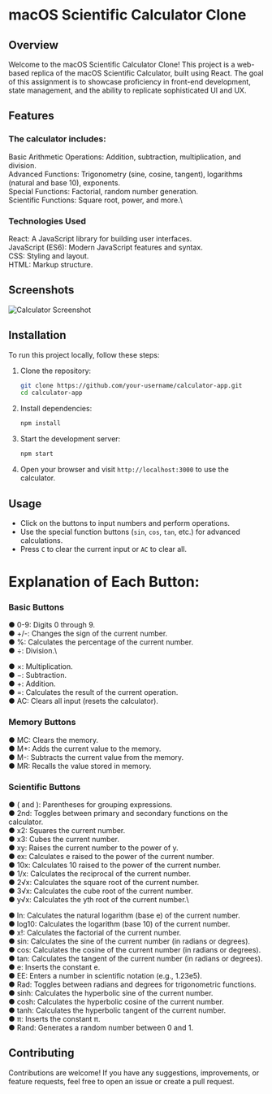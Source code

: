 # macOS Scientific Calculator Clone

## Overview
Welcome to the macOS Scientific Calculator Clone! This project is a web-based replica of the macOS Scientific Calculator, built using React. The goal of this assignment is to showcase proficiency in front-end development, state management, and the ability to replicate sophisticated UI and UX.

## Features
### The calculator includes:

Basic Arithmetic Operations: Addition, subtraction, multiplication, and division.\
Advanced Functions: Trigonometry (sine, cosine, tangent), logarithms (natural and base 10), exponents.\
Special Functions: Factorial, random number generation.\
Scientific Functions: Square root, power, and more.\

### Technologies Used
React: A JavaScript library for building user interfaces.\
JavaScript (ES6): Modern JavaScript features and syntax.\
CSS: Styling and layout.\
HTML: Markup structure.


## Screenshots

![Calculator Screenshot](./mac.jpg")

## Installation

To run this project locally, follow these steps:

1. Clone the repository:

   ```bash
   git clone https://github.com/your-username/calculator-app.git
   cd calculator-app
   ```

2. Install dependencies:

   ```bash
   npm install
   ```

3. Start the development server:

   ```bash
   npm start
   ```

4. Open your browser and visit `http://localhost:3000` to use the calculator.

## Usage

- Click on the buttons to input numbers and perform operations.
- Use the special function buttons (`sin`, `cos`, `tan`, etc.) for advanced calculations.
- Press `C` to clear the current input or `AC` to clear all.

# Explanation of Each Button:

### Basic Buttons

● 0-9: Digits 0 through 9.\
● +/-: Changes the sign of the current number.\
● %: Calculates the percentage of the current number.\
● ÷: Division.\

● ×: Multiplication.\
● −: Subtraction.\
● +: Addition.\
● =: Calculates the result of the current operation.\
● AC: Clears all input (resets the calculator).

### Memory Buttons

● MC: Clears the memory.\
● M+: Adds the current value to the memory.\
● M-: Subtracts the current value from the memory.\
● MR: Recalls the value stored in memory.

### Scientific Buttons

● ( and ): Parentheses for grouping expressions.\
● 2nd: Toggles between primary and secondary functions on the calculator.\
● x2: Squares the current number.\
● x3: Cubes the current number.\
● xy: Raises the current number to the power of y.\
● ex: Calculates e raised to the power of the current number.\
● 10x: Calculates 10 raised to the power of the current number.\
● 1/x: Calculates the reciprocal of the current number.\
● 2√x: Calculates the square root of the current number.\
● 3√x: Calculates the cube root of the current number.\
● y√x: Calculates the yth root of the current number.\

● ln: Calculates the natural logarithm (base e) of the current number.\
● log10: Calculates the logarithm (base 10) of the current number.\
● x!: Calculates the factorial of the current number.\
● sin: Calculates the sine of the current number (in radians or degrees).\
● cos: Calculates the cosine of the current number (in radians or degrees).\
● tan: Calculates the tangent of the current number (in radians or degrees).\
● e: Inserts the constant e.\
● EE: Enters a number in scientific notation (e.g., 1.23e5).\
● Rad: Toggles between radians and degrees for trigonometric functions.\
● sinh: Calculates the hyperbolic sine of the current number.\
● cosh: Calculates the hyperbolic cosine of the current number.\
● tanh: Calculates the hyperbolic tangent of the current number.\
● π: Inserts the constant π.\
● Rand: Generates a random number between 0 and 1.

## Contributing

Contributions are welcome! If you have any suggestions, improvements, or feature requests, feel free to open an issue or create a pull request.

